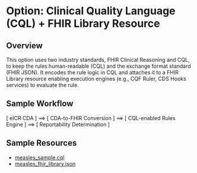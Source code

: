 # Option: Clinical Quality Language (CQL) + FHIR Library Resource
## Overview
This option uses two industry standards, FHIR Clinical Reasoning and CQL, to keep the rules human-readable (CQL) and the exchange format standard (FHIR JSON). It encodes the rule logic in CQL and attaches it to a FHIR Library resource enabling execution engines (e.g., CQF Ruler, CDS Hooks services) to evaluate the rule.

## Sample Workflow

\[ eICR CDA \] ==> \[ CDA-to-FHIR Conversion \] ==> \[ CQL-enabled Rules Engine \] ==> \[ Reportability Determination \]

## Sample Resources
- [measles_sample.cql]()
- [measles_fhir_library.json]()

